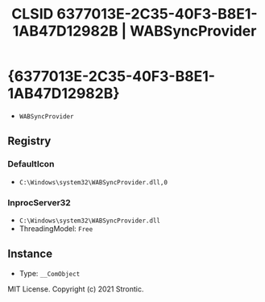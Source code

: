 ﻿---
title: "CLSID 6377013E-2C35-40F3-B8E1-1AB47D12982B | WABSyncProvider"
excerpt: What is COM-Object CLSID 6377013E-2C35-40F3-B8E1-1AB47D12982B?
---

# {6377013E-2C35-40F3-B8E1-1AB47D12982B}

* `WABSyncProvider`

## Registry


### DefaultIcon

* `C:\Windows\system32\WABSyncProvider.dll,0`

### InprocServer32

* `C:\Windows\system32\WABSyncProvider.dll`
* ThreadingModel: `Free`

## Instance

* Type: `__ComObject`

MIT License. Copyright (c) 2021 Strontic.


